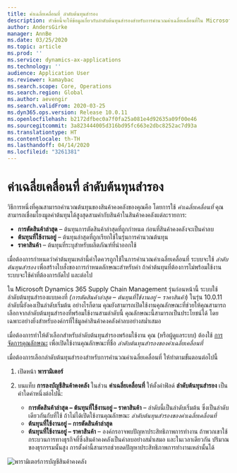 ```yaml
---
title: ค่าเฉลี่ยเคลื่อนที่ ลำดับต้นทุนสำรอง
description: หัวข้อนี้จะให้ข้อมูลเกี่ยวกับลำดับต้นทุนสำรองสำหรับการคำนวณค่าเฉลี่ยเคลื่อนที่ใน Microsoft Dynamics 365 Supply Chain Management
author: AndersGirke
manager: AnnBe
ms.date: 03/25/2020
ms.topic: article
ms.prod: ''
ms.service: dynamics-ax-applications
ms.technology: ''
audience: Application User
ms.reviewer: kamaybac
ms.search.scope: Core, Operations
ms.search.region: Global
ms.author: aevengir
ms.search.validFrom: 2020-03-25
ms.dyn365.ops.version: Release 10.0.11
ms.openlocfilehash: b2172dfbec0a7f0fa25a081e4d92635a09f00e46
ms.sourcegitcommit: 3a823444005d316bd95fc663e2dbc8252ac7d93a
ms.translationtype: HT
ms.contentlocale: th-TH
ms.lasthandoff: 04/14/2020
ms.locfileid: "3261381"
---
```

# <a name="moving-average-fallback-cost-sequence"></a>ค่าเฉลี่ยเคลื่อนที่ ลำดับต้นทุนสำรอง

วิธีการหนึ่งที่คุณสามารถคำนวณต้นทุนของสินค้าคงคลังของคุณคือ โดยการใช้ _ค่าเฉลี่ยเคลื่อนที่_ คุณสามารถเชื่อมโยงมูลค่าต้นทุนได้สูงสุดสามค่ากับสินค้าในสินค้าคงคลังแต่ละรายการ:

- **การตัดสินค้าล่าสุด** – ต้นทุนการตัดสินค้าล่าสุดที่ถูกกำหนด ก่อนที่สินค้าคงคลังจะเป็นค่าลบ
- **ต้นทุนที่ใช้งานอยู่** – ต้นทุนล่าสุดที่ถูกเรียกใช้ในรุ่นการคำนวณต้นทุน
- **ราคาสินค้า** – ต้นทุนที่ระบุสำหรับผลิตภัณฑ์ที่นำออกใช้

เมื่อต้องการกำหนดว่าค่าต้นทุนเหล่านี้ค่าใดควรถูกใช้ในการคำนวณค่าเฉลี่ยเคลื่อนที่ ระบบจะใช้ _ลำดับต้นทุนสำรอง_ เพื่อสร้างใบสั่งของการกำหนดลักษณะสำหรับค่า ถ้าค่าต้นทุนที่ต้องการไม่พร้อมใช้งาน ระบบจะใช้ค่าที่ต้องการถัดไป และต่อไป

ใน Microsoft Dynamics 365 Supply Chain Management รุ่นก่อนหน้านี้ ระบบใช้ลำดับต้นทุนสำรองแบบคงที่ _(การตัดสินค้าล่าสุด – ต้นทุนที่ใช้งานอยู่ – ราคาสินค้า_) ในรุ่น 10.0.11 ลำดับนี้ยังคงเป็นลำดับเริ่มต้น อย่างไรก็ตาม คุณยังสามารถเปิดใช้งานคุณลักษณะที่ช่วยให้คุณสามารถเลือกจากลำดับต้นทุนสำรองที่พร้อมใช้งานสามลำดับนี้ คุณลักษณะนี้สามารถเป็นประโยชน์ได้ โดยเฉพาะอย่างยิ่งสำหรับองค์กรที่ใช้มูลค่าสินค้าคงคลังค่าลบอย่างสม่ำเสมอ

เมื่อต้องการทำให้ตัวเลือกสำหรับลำดับต้นทุนสำรองพร้อมใช้งาน คุณ (หรือผู้ดูแลระบบ) ต้องใช้ [การจัดการคุณลักษณะ](../../fin-ops-core/fin-ops/get-started/feature-management/feature-management-overview.md) เพื่อเปิดใช้งานคุณลักษณะที่ชื่อ _ลำดับต้นทุนสำรองของค่าเฉลี่ยเคลื่อนที่_

เมื่อต้องการเลือกลำดับต้นทุนสำรองสำหรับการคำนวณค่าเฉลี่ยเคลื่อนที่ ให้ทำตามขั้นตอนต่อไปนี้

1. เปิดหน้า **พารามิเตอร์**
2. บนแท็บ **การลงบัญชีสินค้าคงคลัง** ในส่วน **ค่าเฉลี่ยเคลื่อนที่** ให้ตั้งค่าฟิลด์ **ลำดับต้นทุนสำรอง** เป็นค่าใดค่าหนึ่งต่อไปนี้:

    - **การตัดสินค้าล่าสุด – ต้นทุนที่ใช้งานอยู่ – ราคาสินค้า** – ลำดับนี้เป็นลำดับเริ่มต้น ซึ่งเป็นลำดับเดียวกันกับที่ใช้ ถ้าไม่ได้เปิดใช้งานคุณลักษณะ _ลำดับต้นทุนสำรองของค่าเฉลี่ยเคลื่อนที่_
    - **ต้นทุนที่ใช้งานอยู่ – การตัดสินค้าล่าสุด**
    - **ต้นทุนที่ใช้งานอยู่ – ราคาสินค้า** – องค์กรอาจพบปัญหาประสิทธิภาพการทำงาน ถ้าพวกเขาใช้กระบวนการทางธุรกิจที่ซึ่งสินค้าคงคลังเป็นค่าลบอย่างสม่ำเสมอ และในเวลาเดียวกัน ปริมาณของธุรกรรมนั้นสูง การตั้งค่านี้สามารถช่วยลดปัญหาประสิทธิภาพการทำงานเหล่านั้นได้

![พารามิเตอร์การบัญชีสินค้าคงคลัง](media/inventory-accounting-parameters.png "พารามิเตอร์การบัญชีสินค้าคงคลัง")
